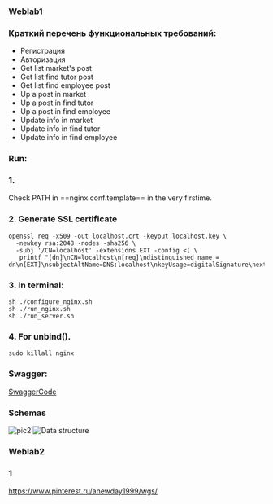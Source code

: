 ### Weblab1
### Краткий перечень функциональных требований:  
+ Регистрация  
+ Авторизация  
+ Get list market's post
+ Get list find tutor post
+ Get list find employee post
+ Up a post in market
+ Up a post in find tutor
+ Up a post in find employee
+ Update info in market
+ Update info in find tutor
+ Update info in find employee
### Run:  
### 1.  
Check PATH in ==nginx.conf.template== in the very firstime.  
### 2. Generate SSL certificate  
    openssl req -x509 -out localhost.crt -keyout localhost.key \
      -newkey rsa:2048 -nodes -sha256 \
      -subj '/CN=localhost' -extensions EXT -config <( \
       printf "[dn]\nCN=localhost\n[req]\ndistinguished_name = dn\n[EXT]\nsubjectAltName=DNS:localhost\nkeyUsage=digitalSignature\nextendedKeyUsage=serverAuth")
### 3. In terminal:  
    sh ./configure_nginx.sh
    sh ./run_nginx.sh  
    sh ./run_server.sh  
### 4. For unbind().
    sudo killall nginx  
### Swagger:  
[SwaggerCode](https://app.swaggerhub.com/apis/ttbauman/SocialNetwork/v1)
### Schemas
![](https://github.com/anewday1999/web_lab1/blob/main/pictures/271945594_445223547057446_3338745181557684151_n.png "pic2")
![](https://github.com/anewday1999/web_lab1/blob/main/pictures/271754414_442511257423432_4071665780707693716_n%20(1).png "Data structure")
### Weblab2  
### 1  
https://www.pinterest.ru/anewday1999/wgs/
